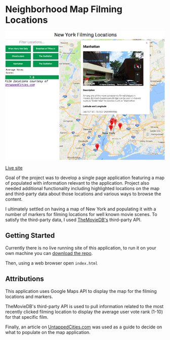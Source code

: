 # Neighborhood Map Filming Locations

![Live site image for Neighborhood Map Filming Locations](/img/film_locations_ss.png "Live Site")

[Live site](http://jasonhmarsh.com/Neighborhood_Map_Filming_Locations/)

Goal of the project was to develop a single page application featuring a map of populated with information relevant to the application. Project also needed additional functionality including highlighted locations on the map and third-party data about those locations and various ways to browse the content.

I ultimately settled on having a map of New York and populating it with a number of markers for filming locations for well known movie scenes.  To satisfy the third-party data, I used [TheMovieDB's](https://www.themoviedb.org) third-party API.

## Getting Started
Currently there is no live running site of this application, to run it on your own machine you can [download the repo](https://github.com/Minimalistic/Neighborhood_Map_Filming_Locations).  

Then, using a web browser open `index.html`

## Attributions
This application uses Google Maps API to display the map for the filming locations and markers.

TheMovieDB's third-party API is used to pull information related to the most recently clicked filming location to display the average user vote rank (1-10) for that specific film.

Finally, an article on [UntappedCities.com](https://untappedcities.com/2016/09/30/10-of-the-most-iconic-film-scene-locations-in-nyc/9/) was used as a guide to decide on what to populate on the map application.
